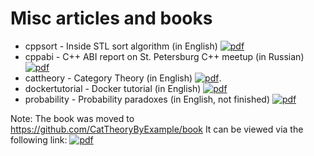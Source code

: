 # Misc articles and books

- cppsort - Inside STL sort algorithm (in English) [![pdf](https://img.shields.io/badge/cppsort.pdf-orange.svg)](https://nbviewer.jupyter.org/github/ivanmurashko/articles/blob/master/cppsort/cppsort.pdf)
- cppabi - C++ ABI report on St. Petersburg C++ meetup (in Russian) [![pdf](https://img.shields.io/badge/cppabi.pdf-orange.svg)](https://nbviewer.jupyter.org/github/ivanmurashko/articles/blob/master/cppabi/cppabi.pdf)
- cattheory - Category Theory (in English) [![pdf](https://img.shields.io/badge/cattheory.pdf-orange.svg)](https://nbviewer.jupyter.org/github/ivanmurashko/articles/blob/master/cattheory/cattheory.pdf). 
- dockertutorial - Docker tutorial (in English) [![pdf](https://img.shields.io/badge/dockertutorial.pdf-orange.svg)](https://nbviewer.jupyter.org/github/ivanmurashko/articles/blob/master/dockertutorial/dockertutorial.pdf)
- probability - Probability paradoxes (in English, not finished) [![pdf](https://img.shields.io/badge/probability.pdf-orange.svg)](https://nbviewer.jupyter.org/github/ivanmurashko/articles/blob/master/probability/probability.pdf)


Note: The book was moved to https://github.com/CatTheoryByExample/book 
It can be viewed via the following link: [![pdf](https://img.shields.io/badge/CatTheoryByExample-orange.svg)](https://nbviewer.jupyter.org/github/CatTheoryByExample/book/blob/master/cattheory.pdf)



